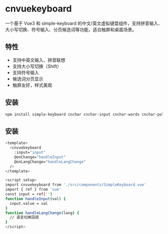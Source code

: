 # cnvuekeyboard

一个基于 Vue3 和 simple-keyboard 的中文/英文虚拟键盘组件，支持拼音输入、大小写切换、符号输入、分页候选词等功能，适合触屏和桌面场景。

## 特性

- 支持中英文输入、拼音联想
- 支持大小写切换（Shift）
- 支持符号输入
- 候选词分页显示
- 触屏友好，样式美观

## 安装

```bash
npm install simple-keyboard cnchar cnchar-input cnchar-words cnchar-poly cnchar-idiom
```

## 安装

```bash
<template>
  <cnvuekeyboard
    :input="input"
    @onChange="handleInput"
    @onLangChange="handleLangChange"
  />
</template>

<script setup>
import cnvuekeyboard from './src/components/SimpleKeyboard.vue'
import { ref } from 'vue'
const input = ref('')
function handleInput(val) {
  input.value = val
}
function handleLangChange(lang) {
  // 语言切换回调
}
</script>
```
